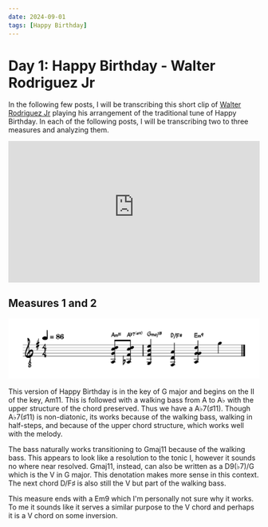 ```yaml
---
date: 2024-09-01
tags: [Happy Birthday]
---
```



# Day 1: Happy Birthday - Walter Rodriguez Jr
In the following few posts, I will be transcribing this short clip of [Walter Rodriguez Jr](https://www.youtube.com/channel/UC5ENzBQbIGxHdjP-N1ZQgMA) playing his arrangement of the traditional tune of Happy Birthday. In each of the following posts, I will be transcribing two to three measures and analyzing them.

<div align="center" style="position: relative; width: 100%; aspect-ratio: 16/9;">
  <iframe src="https://www.youtube-nocookie.com/embed/zKlmrjApjlg?si=_S-EgEFcFDQ68SMQ" style="position: absolute; top: 0; left: 0; width: 100%; height: 100%;" frameborder="0" allow="accelerometer; autoplay; clipboard-write; encrypted-media; gyroscope; picture-in-picture; web-share" referrerpolicy="strict-origin-when-cross-origin" allowfullscreen title="YouTube video player"></iframe>
</div>





## Measures 1 and 2
![Happy Birthday Measures 1 and 2](../../source/images/happy-birthday/d1-1.svg)

This version of Happy Birthday is in the key of $\text{G}$ major and begins on the $\text{II}$ of the key, $\text{Am}11$. This is followed with a walking bass from $\text{A}$ to $\text{A}\flat$ with the upper structure of the chord preserved. Thus we have a $\text{A}\flat 7(\sharp 11)$. Though $\text{A}\flat 7(\sharp 11)$ is non-diatonic, its works because of the walking bass, walking in half-steps, and because of the upper chord structure, which works well with the melody.

The bass naturally works transitioning to $\text{Gmaj}11$ because of the walking bass. This appears to look like a resolution to the tonic $\text{I}$, however it sounds no where near resolved. $\text{Gmaj}11$, instead, can also be written as a $\text{D9}(\flat7)/\text{G}$ which is the $\text{V}$ in $\text{G}$ major. This denotation makes more sense in this context. The next chord $\text{D}/\text{F}\sharp$ is also still the $\text{V}$ but part of the walking bass.

This measure ends with a $\text{Em}9$ which I'm personally not sure why it works. To me it sounds like it serves a similar purpose to the $\text{V}$ chord and perhaps it is a $\text{V}$ chord on some inversion.